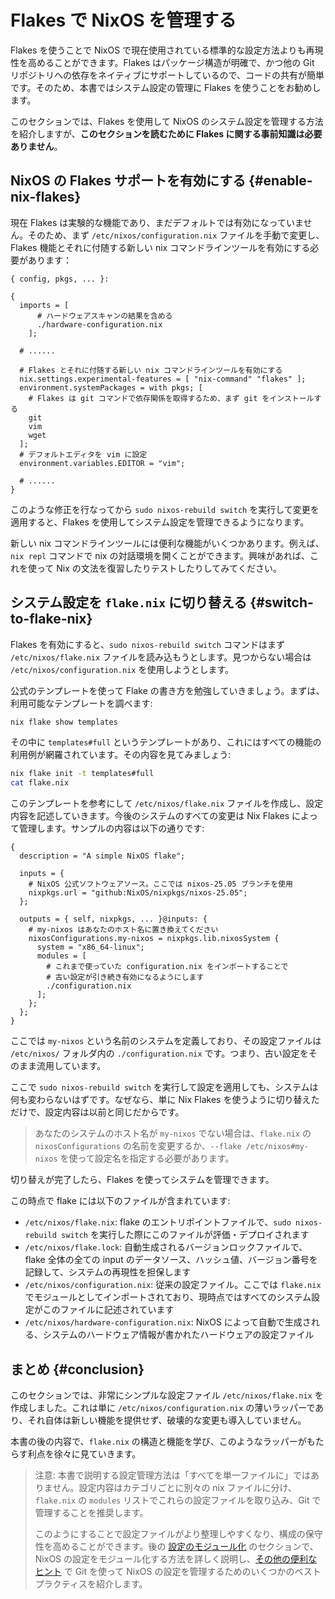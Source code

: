 # Flakes で NixOS を管理する

Flakes を使うことで NixOS で現在使用されている標準的な設定方法よりも再現性を高めることができます。Flakes はパッケージ構造が明確で、かつ他の Git リポジトリへの依存をネイティブにサポートしているので、コードの共有が簡単です。そのため、本書ではシステム設定の管理に Flakes を使うことをお勧めします。

このセクションでは、Flakes を使用して NixOS のシステム設定を管理する方法を紹介しますが、**このセクションを読むために Flakes に関する事前知識は必要ありません**。

## NixOS の Flakes サポートを有効にする {#enable-nix-flakes}

現在 Flakes は実験的な機能であり、まだデフォルトでは有効になっていません。そのため、まず `/etc/nixos/configuration.nix` ファイルを手動で変更し、Flakes 機能とそれに付随する新しい nix コマンドラインツールを有効にする必要があります：

```nix{12,16}
{ config, pkgs, ... }:

{
  imports = [
      # ハードウェアスキャンの結果を含める
      ./hardware-configuration.nix
    ];

  # ......

  # Flakes とそれに付随する新しい nix コマンドラインツールを有効にする
  nix.settings.experimental-features = [ "nix-command" "flakes" ];
  environment.systemPackages = with pkgs; [
    # Flakes は git コマンドで依存関係を取得するため、まず git をインストールする
    git
    vim
    wget
  ];
  # デフォルトエディタを vim に設定
  environment.variables.EDITOR = "vim";

  # ......
}
```

このような修正を行なってから `sudo nixos-rebuild switch` を実行して変更を適用すると、Flakes を使用してシステム設定を管理できるようになります。

新しい nix コマンドラインツールには便利な機能がいくつかあります。例えば、`nix repl` コマンドで nix の対話環境を開くことができます。興味があれば、これを使って Nix の文法を復習したりテストしたりしてみてください。

## システム設定を `flake.nix` に切り替える {#switch-to-flake-nix}

Flakes を有効にすると、`sudo nixos-rebuild switch` コマンドはまず `/etc/nixos/flake.nix` ファイルを読み込もうとします。見つからない場合は `/etc/nixos/configuration.nix` を使用しようとします。

公式のテンプレートを使って Flake の書き方を勉強していきましょう。まずは、利用可能なテンプレートを調べます:

```bash
nix flake show templates
```

その中に `templates#full` というテンプレートがあり、これにはすべての機能の利用例が網羅されています。その内容を見てみましょう:

```bash
nix flake init -t templates#full
cat flake.nix
```

このテンプレートを参考にして `/etc/nixos/flake.nix` ファイルを作成し、設定内容を記述していきます。今後のシステムのすべての変更は Nix Flakes によって管理します。サンプルの内容は以下の通りです:

```nix{16}
{
  description = "A simple NixOS flake";

  inputs = {
    # NixOS 公式ソフトウェアソース。ここでは nixos-25.05 ブランチを使用
    nixpkgs.url = "github:NixOS/nixpkgs/nixos-25.05";
  };

  outputs = { self, nixpkgs, ... }@inputs: {
    # my-nixos はあなたのホスト名に置き換えてください
    nixosConfigurations.my-nixos = nixpkgs.lib.nixosSystem {
      system = "x86_64-linux";
      modules = [
        # これまで使っていた configuration.nix をインポートすることで
        # 古い設定が引き続き有効になるようにします
        ./configuration.nix
      ];
    };
  };
}
```

ここでは `my-nixos` という名前のシステムを定義しており、その設定ファイルは `/etc/nixos/` フォルダ内の `./configuration.nix` です。つまり、古い設定をそのまま流用しています。

ここで `sudo nixos-rebuild switch` を実行して設定を適用しても、システムは何も変わらないはずです。なぜなら、単に Nix Flakes を使うように切り替えただけで、設定内容は以前と同じだからです。

> あなたのシステムのホスト名が `my-nixos` でない場合は、`flake.nix` の `nixosConfigurations` の名前を変更するか、`--flake /etc/nixos#my-nixos` を使って設定名を指定する必要があります。

切り替えが完了したら、Flakes を使ってシステムを管理できます。

この時点で flake には以下のファイルが含まれています:

- `/etc/nixos/flake.nix`: flake のエントリポイントファイルで、`sudo nixos-rebuild switch` を実行した際にこのファイルが評価・デプロイされます
- `/etc/nixos/flake.lock`: 自動生成されるバージョンロックファイルで、flake 全体の全ての input のデータソース、ハッシュ値、バージョン番号を記録して、システムの再現性を担保します
- `/etc/nixos/configuration.nix`: 従来の設定ファイル。ここでは `flake.nix` でモジュールとしてインポートされており、現時点ではすべてのシステム設定がこのファイルに記述されています
- `/etc/nixos/hardware-configuration.nix`: NixOS によって自動で生成される、システムのハードウェア情報が書かれたハードウェアの設定ファイル

## まとめ {#conclusion}

このセクションでは、非常にシンプルな設定ファイル `/etc/nixos/flake.nix` を作成しました。これは単に `/etc/nixos/configuration.nix` の薄いラッパーであり、それ自体は新しい機能を提供せず、破壊的な変更も導入していません。

本書の後の内容で、`flake.nix` の構造と機能を学び、このようなラッパーがもたらす利点を徐々に見ていきます。

> 注意: 本書で説明する設定管理方法は「すべてを単一ファイルに」ではありません。設定内容はカテゴリごとに別々の nix ファイルに分け、`flake.nix` の `modules` リストでこれらの設定ファイルを取り込み、Git で管理することを推奨します。
>
> このようにすることで設定ファイルがより整理しやすくなり、構成の保守性を高めることができます。後の [設定のモジュール化](./modularize-the-configuration.md) のセクションで、NixOS の設定をモジュール化する方法を詳しく説明し、[その他の便利なヒント](./other-useful-tips.md) で Git を使って NixOS の設定を管理するためのいくつかのベストプラクティスを紹介します。

[nix flake - Nix Manual]: https://nixos.org/manual/nix/stable/command-ref/new-cli/nix3-flake#flake-inputs
[nixpkgs/flake.nix]: https://github.com/NixOS/nixpkgs/tree/nixos-25.05/flake.nix
[nixpkgs/nixos/lib/eval-config.nix]: https://github.com/NixOS/nixpkgs/tree/nixos-25.05/nixos/lib/eval-config.nix
[Module System - Nixpkgs]: https://github.com/NixOS/nixpkgs/blob/nixos-25.05/doc/module-system/module-system.chapter.md
[nixpkgs/nixos-25.05/lib/modules.nix - _module.args]: https://github.com/NixOS/nixpkgs/blob/nixos-25.05/lib/modules.nix#L122-L184
[nixpkgs/nixos-25.05/nixos/doc/manual/development/option-types.section.md#L237-L244]: https://github.com/NixOS/nixpkgs/blob/nixos-25.05/nixos/doc/manual/development/option-types.section.md?plain=1#L237-L244
